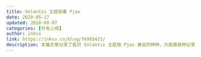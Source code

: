 ```yaml
---
title: Volantis 主题部署 Pjax
date: 2020-05-17
updated: 2020-08-07
categories: [开发心得]
author: inkss
link: https://inkss.cn/blog/76993423/
description: 本篇文章记录了我对 Volantis 主题做 Pjax 兼容的种种，大抵算是种记录吧~
---
```

